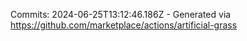 Commits: 2024-06-25T13:12:46.186Z - Generated via https://github.com/marketplace/actions/artificial-grass
<br>
